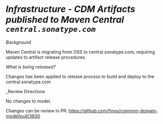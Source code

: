 # _Infrastructure - CDM Artifacts published to Maven Central `central.sonatype.com`_

_Background_

Maven Central is migrating from OSS to central.sonatype.com, requiring updates to artifact release procedures. 

_What is being released?_

Changes has been applied to release process to build and deploy to the central.sonatype.com 

_Review Directions

No changes to model.

Changes can be review in PR: https://github.com/finos/common-domain-model/pull/3830